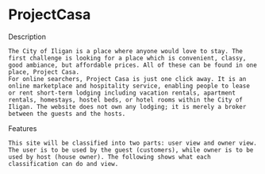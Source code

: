# ProjectCasa
Description

    The City of Iligan is a place where anyone would love to stay. The first challenge is looking for a place which is convenient, classy, good ambiance, but affordable prices. All of these can be found in one place, Project Casa.
    For online searchers, Project Casa is just one click away. It is an online marketplace and hospitality service, enabling people to lease or rent short-term lodging including vacation rentals, apartment rentals, homestays, hostel beds, or hotel rooms within the City of Iligan. The website does not own any lodging; it is merely a broker between the guests and the hosts. 

Features

    This site will be classified into two parts: user view and owner view. The user is to be used by the guest (customers), while owner is to be used by host (house owner). The following shows what each classification can do and view.
